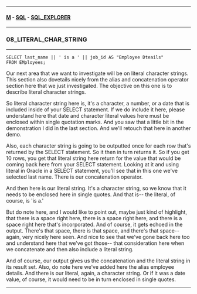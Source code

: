 
---

#### [M](https://github.com/ttltrk/TTT/blob/master/menu.md) - [SQL](https://github.com/ttltrk/TTT/blob/master/SQL/SQL.md) - [SQL_EXPLORER](https://github.com/ttltrk/TTT/blob/master/SQL/SQL_EXPLORER/SQL_EXPLORER.md)

---

### 08_LITERAL_CHAR_STRING

---

```
SELECT last_name || ' is a ' || job_id AS "Employee Dteails"
FROM EMployees;
```

Our next area that we want to investigate will be on literal character strings. This section also dovetails nicely from the alias and concatenation operator section here that we just investigated. The objective on this one is to describe literal character strings.

So literal character string here is, it's a character, a number, or a date that is included inside of your SELECT statement. If we do include it here, please understand here that date and character literal values here must be enclosed within single quotation marks. And you saw that a little bit in the demonstration I did in the last section. And we'll retouch that here in another demo.

Also, each character string is going to be outputted once for each row that's returned by the SELECT statement. So it then in turn returns it. So if you get 10 rows, you get that literal string here return for the value that would be coming back here from your SELECT statement. Looking at it and using literal in Oracle in a SELECT statement, you'll see that in this one we've selected last name. There is our concatenation operator.

And then here is our literal string. It's a character string, so we know that it needs to be enclosed here in single quotes. And that is-- the literal, of course, is 'is a.'

But do note here, and I would like to point out, maybe just kind of highlight, that there is a space right here, there is a space right here, and there is a space right here that's incorporated. And of course, it gets echoed in the output. There's that space, there is that space, and there's that space-- again, very nicely here seen. And nice to see that we've gone back here too and understand here that we've got those-- that consideration here when we concatenate and then also include a literal string.

And of course, our output gives us the concatenation and the literal string in its result set. Also, do note here we've added here the alias employee details. And there is our literal, again, a character string. Or if it was a date value, of course, it would need to be in turn enclosed in single quotes.

---
